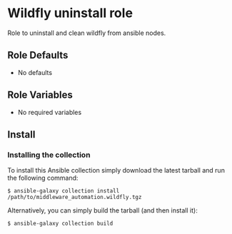 Wildfly uninstall role
======================

Role to uninstall and clean wildfly from ansible nodes.

<!--start argument_specs-->
Role Defaults
-------------

* No defaults

Role Variables
--------------

* No required variables
<!--end argument_specs-->

## Install

### Installing the collection

To install this Ansible collection simply download the latest tarball and run the following command:

    $ ansible-galaxy collection install /path/to/middleware_automation.wildfly.tgz

Alternatively, you can simply build the tarball (and then install it):

    $ ansible-galaxy collection build
